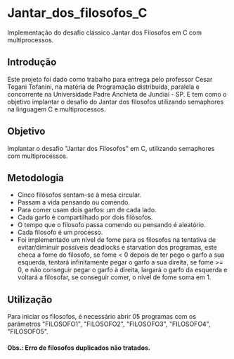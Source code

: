 # Jantar_dos_filosofos_C
Implementação do desafio clássico Jantar dos Filosofos em C com multiprocessos.

## Introdução
Este projeto foi dado como trabalho para entrega pelo professor Cesar Tegani Tofanini, na matéria de Programação distribuída, paralela e concorrente na Universidade Padre Anchieta de Jundiaí - SP. E tem como o objetivo implantar o desafio do Jantar dos filosofos utilizando semaphores na linguagem C e multiprocessos.

## Objetivo
Implantar o desafio "Jantar dos Filosofos" em C, utilizando semaphores com multiprocessos.

## Metodologia
- Cinco filósofos sentam-se à mesa circular.
- Passam a vida pensando ou comendo.
- Para comer usam dois garfos: um de cada lado.
- Cada garfo é compartilhado por dois filósofos.
- O tempo que o filosofo passa comendo ou pensando é aleatório.
- Cada filosofo é um processo.
- Foi implementado um nível de fome para os filosofos na tentativa de evitar/diminuir possíveis deadlocks e starvation dos programas, este checa a fome do filosofo, se fome < 0 depois de ter pego o garfo a sua esquerda, tentará infinitamente pegar o garfo a sua direita, se fome >= 0, e não conseguir pegar o garfo à direita, largará o garfo da esquerda e voltará a filosofar, se conseguir comer, o nível de fome soma em 1.

## Utilização
Para iniciar os filosofos, é necessário abrir 05 programas com os parâmetros "FILOSOFO1", "FILOSOFO2", "FILOSOFO3", "FILOSOFO4", "FILOSOFO5".

#### Obs.: Erro de filosofos duplicados não tratados.
